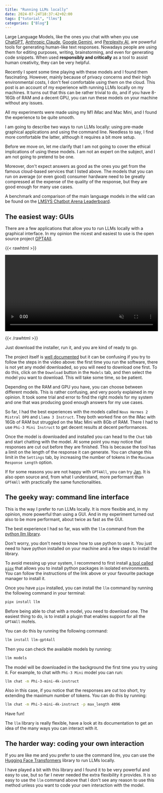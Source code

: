 ```yaml
---
title: "Running LLMs locally"
date: 2024-07-24T18:37:42+02:00
tags: ["tutorial", "llms"]
categories: ["Blog"]
---
```


Large Language Models, like the ones you chat with when you use [ChatGPT](https://chat.openai.com/), [Anthropic Claude](https://claude.ai/), [Google Gemini](https://gemini.google.com/), and [Perplexity AI](https://www.perplexity.ai/), are powerful tools for generating human-like text responses.
Nowadays people are using them for editing purposes, writing, brainstorming, and even for generating code snippets.
When used **responsibly and critically** as a tool to assist human creativity, they can be very helpful.

Recently I spent some time playing with these models and I found them fascinating. However, mainly because of privacy concerns and their high environmental costs, I don't feel comfortable using them on the cloud.
This post is an account of my experience with running LLMs locally on my machines. It turns out that this can be rather trivial to do, and if you have 8-16Gb of RAM and a decent GPU, you can run these models on your machine without any issues.

All my experiments were made using my M1 iMac and Mac Mini, and I found the experience to be quite smooth.

I am going to describe two ways to run LLMs locally: using pre-made graphical applications and using the command line.
Needless to say, I find more comfortable the latter, although it requires a bit more setup.

Before we move on, let me clarify that I am not going to cover the ethical implications of using these models. I am not an expert on the subject, and I am not going to pretend to be one.

Moreover, don't expect answers as good as the ones you get from the famous cloud-based services that I listed above. The models that you can run on average (or even good) consumer hardware need to be greatly compressed at the expense of the quality of the response, but they are good enough for many use cases.

A benchmark and comparison of the main language models in the wild can be found on the [LMSYS Chatbot Arena Leaderboard](https://chat.lmsys.org/?leaderboard).

## The easiest way: GUIs

There are a few applications that allow you to run LLMs locally with a graphical interface. In my opinion the nicest and easiest to use is the open source project [GPT4All](https://www.nomic.ai/gpt4all).

{{< rawhtml >}}
<p><video src="https://github.com/nomic-ai/gpt4all/assets/70534565/513a0f15-4964-4109-89e4-4f9a9011f311" controls="controls" muted="muted" style="max-height:640px; min-height: 100px; width: 100%;">
</video></p>
{{< /rawhtml >}}

Just download the installer, run it, and you are kind of ready to go.

The project itself is [well documented](https://docs.gpt4all.io/gpt4all_desktop/quickstart.html) but it can be confusing if you try to follow the steps in the video above: the first time you run the software, there is not yet any model downloaded, so you will need to download one first. To do this, click on the `Download` button in the `Models` tab, and then select the model you want to download. This will take some time, so be patient.

Depending on the RAM and GPU you have, you can choose between different models. This is rather confusing, and very poorly explained in my opinion. It took some trial and error to find the right models for my system and one that was producing good enough answers for my use cases.

So far, I had the best experiences with the models called `Nous Hermes 2 Mistral DPO` and `Llama 3 Instruct`. They both worked fine on the iMac with 16Gb of RAM but struggled on the Mac Mini with 8Gb of RAM. There I had to use `Phi-3 Mini Instruct` to get decent results at decent performances.

Once the model is downloaded and installed you can head to the `Chat` tab and start chatting with the model. At some point you may notice that responses are cut out before they are finished. This is because the tool has a limit on the length of the response it can generate. You can change this limit in the `Settings` tab, by increasing the number of tokens in the `Maximum Response Length` option.

If for some reasons you are not happy with `GPT4All`, you can try [Jan](https://jan.ai/). It is also open source and, from what I understand, more performant than `GPT4All` with practically the same functionalities.

## The geeky way: command line interface

This is the way I prefer to run LLMs locally.
It is more flexible and, in my opinion, more powerful than using a GUI.
And in my experiment turned out also to be more performant, about twice as fast as the GUI.

The best experience I had so far, was with the `llm` command from the [python llm library](https://github.com/simonw/llm).

Don't worry, you don't need to know how to use python to use it.
You just need to have python installed on your machine and a few steps to install the library.

To avoid messing up your system, I recommend to first install [a tool called `pipx`](https://pipx.pypa.io/stable/) that allows you to install python packages in isolated environments. You can follow the instructions of the link above or your favourite package manager to install it.

Once you have `pipx` installed, you can install the `llm` command by running the following command in your terminal:

```bash
pipx install llm
```

Before being able to chat with a model, you need to download one.
The easiest thing to do, is to install a plugin that enables support for all the `GPT4All` mofels.

You can do this by running the following command:

```bash
llm install llm-gpt4all
```

Then you can check the available models by running:

```bash
llm models
```

The model will be downloaded in the background the first time you try using it. For example, to chat with `Phi-3 Mini` model you can run:

```bash
llm chat -m Phi-3-mini-4k-instruct
```

Also in this case, if you notice that the responses are cut too short, try extending the maximum number of tokens. You can do this by running:

```bash
llm chat -m Phi-3-mini-4k-instruct -p max_length 4096
```

Have fun!

The `llm` library is really flexible, have a look at its documentation to get an idea of the many ways you can interact with it.

## The harder way: coding your own interaction

If you are like me and you prefer to use the command line, you can use the [Hugging Face Transformers](https://huggingface.co/transformers/) library to run LLMs locally.

I have played a bit with this library and I found it to be very powerful and easy to use, but so far I never needed the extra flexibility it provides. It is so easy to use the `llm` command above that I don't see any reason to use this method unless you want to code your own interaction with the model.
